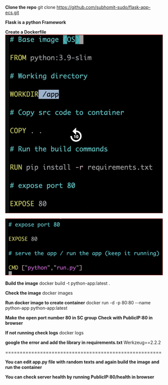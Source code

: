 **Clone the repo**
git clone https://github.com/subhomit-sudo/flask-app-ecs.git

**Flask is a python Framework**

**Create a Dockerfile**
![alt text](image-15.png)

![alt text](image-16.png)

**Build the image**
docker build -t python-app:latest .

**Check the image**
docker images

**Run docker image to create container**
docker run -d -p 80:80 --name python-app python-app:latest


**Make the open port number 80 in SC group**
**Check with PublicIP:80 in browser**

**If not running check logs**
docker logs <containerID>

**google the error and add the library in requirements.txt**
Werkzeug==2.2.2

======================================================

**You can edit app.py file with random texts and again build the image and run the container**

**You can check server health by running PublicIP:80/health in browser**